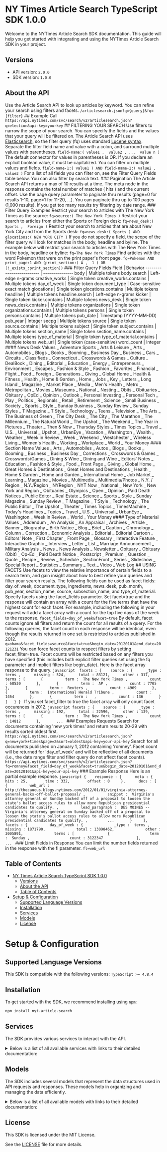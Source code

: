 # NY Times Article Search TypeScript SDK 1.0.0

Welcome to the NYTimes Article Search SDK documentation. This guide will help you get started with integrating and using the NYTimes Article Search SDK in your project.

## Versions

- API version: `2.0.0`
- SDK version: `1.0.0`

## About the API

Use the Article Search API to look up articles by keyword. You can refine your search using filters and facets. `/articlesearch.json?q={query}&fq={filter}` ## Example Call `https://api.nytimes.com/svc/search/v2/articlesearch.json?q=election&api-key=yourkey` ## FILTERING YOUR SEARCH Use filters to narrow the scope of your search. You can specify the fields and the values that your query will be filtered on. The Article Search API uses [Elasticsearch](https://www.elastic.co/guide/en/elasticsearch/reference/current/query-dsl-simple-query-string-query.html#simple-query-string-syntax), so the filter query (fq) uses standard [Lucene syntax](http://www.lucenetutorial.com/lucene-query-syntax.html). Separate the filter field name and value with a colon, and surround multiple values with parentheses. `field-name:( value1 ,  value2 , ...  value n )` The default connector for values in parentheses is OR. If you declare an explicit boolean value, it must be capitalized. You can filter on multiple values and fields. `field-name-1:( value1 ) AND field-name-2:( value2 ,  value3 )` For a list of all fields you can filter on, see the Filter Query Fields table below. You can also filter by search text. ### Pagination The Article Search API returns a max of 10 results at a time. The meta node in the response contains the total number of matches ( hits ) and the current offset. Use the page query parameter to paginate thru results (page=0 for results 1-10, page=1 for 11-20, ...). You can paginate thru up to 100 pages (1,000 results). If you get too many results try filtering by date range. ### Filter Query Examples Restrict your search to articles with The New York Times as the source: `fq=source:( The New York Times )` Restrict your search to articles from either the Sports or Foreign desk: `fq=news_desk:( Sports ,  Foreign )` Restrict your search to articles that are about New York City and from the Sports desk: `fq=news_desk:( Sports ) AND glocations:( NEW YORK CITY )` If you do not specify a field, the scope of the filter query will look for matches in the body, headline and byline. The example below will restrict your search to articles with The New York Times in the body, headline or byline: `fq=The New York Times` Find articles with the word Pokemon that were on the print paper's front page. `fq=Pokemon AND print_page:1 AND (print_section:( A ,  1 ) OR (!_exists_:print_section))` ### Filter Query Fields Field | Behavior ------------------------- | --------------- body | Multiple tokens body.search | Left-edge n-grams creative_works | Single token creative_works.contains | Multiple tokens day_of_week | Single token document_type | Case-sensitive exact match glocations | Single token glocations.contains | Multiple tokens headline | Multiple tokens headline.search | Left-edge n-grams kicker | Single token kicker.contains | Multiple tokens news_desk | Single token news_desk.contains | Multiple tokens organizations | Single token organizations.contains | Multiple tokens persons | Single token persons.contains | Multiple tokens pub_date | Timestamp (YYYY-MM-DD) pub_year | Integer secpg | Multiple tokens source | Single token source.contains | Multiple tokens subject | Single token subject.contains | Multiple tokens section_name | Single token section_name.contains | Multiple tokens type_of_material | Single token type_of_material.contains | Multiple tokens web_url | Single token (case-sensitive) word_count | Integer #### News Desk Values _ Adventure Sports _ Arts & Leisure _ Arts _ Automobiles _ Blogs _ Books _ Booming _ Business Day _ Business _ Cars _ Circuits _ Classifieds _ Connecticut _ Crosswords & Games _ Culture _ DealBook _ Dining _ Editorial _ Education _ Energy _ Entrepreneurs _ Environment _ Escapes _ Fashion & Style _ Fashion _ Favorites _ Financial _ Flight _ Food _ Foreign _ Generations _ Giving _ Global Home _ Health & Fitness _ Health _ Home & Garden _ Home _ Jobs _ Key _ Letters _ Long Island _ Magazine _ Market Place _ Media _ Men's Health _ Metro _ Metropolitan _ Movies _ Museums _ National _ Nesting _ Obits _ Obituaries _ Obituary _ OpEd _ Opinion _ Outlook _ Personal Investing _ Personal Tech _ Play _ Politics _ Regionals _ Retail _ Retirement _ Science _ Small Business _ Society _ Sports _ Style _ Sunday Business _ Sunday Review _ Sunday Styles _ T Magazine _ T Style _ Technology _ Teens _ Television _ The Arts _ The Business of Green _ The City Desk _ The City _ The Marathon _ The Millennium _ The Natural World _ The Upshot _ The Weekend _ The Year in Pictures _ Theater _ Then & Now _ Thursday Styles _ Times Topics _ Travel _ U.S. _ Universal _ Upshot _ UrbanEye _ Vacation _ Washington _ Wealth _ Weather _ Week in Review _ Week _ Weekend _ Westchester _ Wireless Living _ Women's Health _ Working _ Workplace _ World _ Your Money #### Section Name Values _ Arts _ Automobiles _ Autos _ Blogs _ Books _ Booming _ Business _ Business Day _ Corrections _ Crosswords & Games _ Crosswords/Games _ Dining & Wine _ Dining and Wine _ Editors' Notes _ Education _ Fashion & Style _ Food _ Front Page _ Giving _ Global Home _ Great Homes & Destinations _ Great Homes and Destinations _ Health _ Home & Garden _ Home and Garden _ International Home _ Job Market _ Learning _ Magazine _ Movies _ Multimedia _ Multimedia/Photos _ N.Y. / Region _ N.Y./Region _ NYRegion _ NYT Now _ National _ New York _ New York and Region _ Obituaries _ Olympics _ Open _ Opinion _ Paid Death Notices _ Public Editor _ Real Estate _ Science _ Sports _ Style _ Sunday Magazine _ Sunday Review _ T Magazine _ T:Style _ Technology _ The Public Editor _ The Upshot _ Theater _ Times Topics _ TimesMachine _ Today's Headlines _ Topics _ Travel _ U.S. _ Universal _ UrbanEye _ Washington _ Week in Review _ World _ Your Money #### Type of Material Values _ Addendum _ An Analysis _ An Appraisal _ Archives _ Article _ Banner _ Biography _ Birth Notice _ Blog _ Brief _ Caption _ Chronology _ Column _ Correction _ Economic Analysis _ Editorial _ Editorial Cartoon _ Editors' Note _ First Chapter _ Front Page _ Glossary _ Interactive Feature _ Interactive Graphic _ Interview _ Letter _ List _ Marriage Announcement _ Military Analysis _ News _ News Analysis _ Newsletter _ Obituary _ Obituary (Obit) _ Op-Ed _ Paid Death Notice _ Postscript _ Premium _ Question _ Quote _ Recipe _ Review _ Schedule _ SectionFront _ Series _ Slideshow _ Special Report _ Statistics _ Summary _ Text _ Video _ Web Log ## USING FACETS Use facets to view the relative importance of certain fields to a search term, and gain insight about how to best refine your queries and filter your search results. The following fields can be used as facet fields: day_of_week, document_type, ingredients, news_desk, pub_month, pub_year, section_name, source, subsection_name, and type_of_material. Specify facets using the facet_fields parameter. Set facet=true and the response will contain an array with a count for the five terms that have the highest count for each facet. For example, including the following in your request will add a facet array with a count for the top five days of the week to the response. `facet_fields=day_of_week&facet=true` By default, facet counts ignore all filters and return the count for all results of a query. For the following queries, the facet count in each response will be identical, even though the results returned in one set is restricted to articles published in 2012. `q=obama&facet_fields=source&facet=true&begin_date=20120101&end_date=20121231` You can force facet counts to respect filters by setting facet_filter=true. Facet counts will be restricted based on any filters you have specified (this includes both explicit filter queries set using the fq parameter and implicit filters like begin_date). Here is the facet array response to the query. `javascript  facets : {    source : {      _type :  terms ,      missing : 524,      total : 83121,      other : 317,      terms : [       {          term :  The New York Times ,          count : 68530       },       {          term :  AP ,          count : 7705       },       {          term :  Reuters ,          count : 4969       },       {          term :  International Herald Tribune ,          count : 1464       },       {          term :   ,          count : 136       }     ]   } } ` If you set facet_filter to true the facet array will only count facet occurences in 2012. `javascript facets : {    source : {      _type :  terms ,      missing : 192,      total : 22596,      other : 139,      terms : [       {          term :  The New York Times ,          count : 14812       },       ... ` ### Examples Requests Search for documents containing 'new york times' and return results 20-29 with results sorted oldest first. `https://api.nytimes.com/svc/search/v2/articlesearch.json?q=new+york+times&page=2&sort=oldest&api-key=your-api-key` Search for all documents published on January 1, 2012 containing 'romney'. Facet count will be returned for 'day_of_week' and will be reflective of all documents (i.e., the date range filter and filter query do not affect facet counts). `https://api.nytimes.com/svc/search/v2/articlesearch.json?fq=romney&facet_field=day_of_week&facet=true&begin_date=20120101&end_date=20120101&api-key=your-api-key` ### Example Response Here is an partial example response. `javascript {    response : {      meta : {        hits : 25,        time : 332,        offset : 0     },      docs : [       {          web_url :  http://thecaucus.blogs.nytimes.com/2012/01/01/virginia-attorney-general-backs-off-ballot-proposal/ ,          snippet :  Virginia's attorney general on Sunday backed off of a proposal to loosen the state's ballot access rules to allow more Republican presidential candidates to qualify. ,          lead_paragraph :  DES MOINES -- Virginia's attorney general on Sunday backed off of a proposal to loosen the state's ballot access rules to allow more Republican presidential candidates to qualify. ,         ...       }     ],      facets : {          day_of_week : {              _type :  terms ,              missing : 1871790,              total : 13098462,              other : 3005891,              terms : [               {                  term :  Sunday ,                  count : 3122347               },               ... ` ### Limit Fields in Response You can limit the number fields returned in the response with the fl parameter. `fl=web_url`

## Table of Contents

- [NY Times Article Search TypeScript SDK 1.0.0](#ny-times-article-search-typescript-sdk-100)
  - [Versions](#versions)
  - [About the API](#about-the-api)
  - [Table of Contents](#table-of-contents)
- [Setup \& Configuration](#setup--configuration)
  - [Supported Language Versions](#supported-language-versions)
  - [Installation](#installation)
  - [Services](#services)
  - [Models](#models)
  - [License](#license)

# Setup & Configuration

## Supported Language Versions

This SDK is compatible with the following versions: `TypeScript >= 4.8.4`

## Installation

To get started with the SDK, we recommend installing using `npm`:

```bash
npm install nyt-article-search
```

## Services

The SDK provides various services to interact with the API.

<details> 
<summary>Below is a list of all available services with links to their detailed documentation:</summary>

| Name                                                     |
| :------------------------------------------------------- |
| [SearchService](documentation/services/SearchService.md) |

</details>

## Models

The SDK includes several models that represent the data structures used in API requests and responses. These models help in organizing and managing the data efficiently.

<details> 
<summary>Below is a list of all available models with links to their detailed documentation:</summary>

| Name                                                                                     | Description |
| :--------------------------------------------------------------------------------------- | :---------- |
| [GetArticlesearchJsonOkResponse](documentation/models/GetArticlesearchJsonOkResponse.md) |             |
| [Facet](documentation/models/Facet.md)                                                   |             |
| [FacetFields](documentation/models/FacetFields.md)                                       |             |
| [FacetFilter](documentation/models/FacetFilter.md)                                       |             |
| [Sort](documentation/models/Sort.md)                                                     |             |
| [Response](documentation/models/Response.md)                                             |             |
| [Article](documentation/models/Article.md)                                               |             |
| [Meta](documentation/models/Meta.md)                                                     |             |
| [Multimedia](documentation/models/Multimedia.md)                                         |             |
| [Headline](documentation/models/Headline.md)                                             |             |
| [Keyword](documentation/models/Keyword.md)                                               |             |
| [Byline](documentation/models/Byline.md)                                                 |             |
| [Legacy](documentation/models/Legacy.md)                                                 |             |
| [Person](documentation/models/Person.md)                                                 |             |

</details>

## License

This SDK is licensed under the MIT License.

See the [LICENSE](LICENSE) file for more details.
